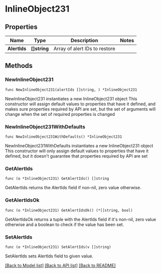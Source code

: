 # InlineObject231

## Properties

Name | Type | Description | Notes
------------ | ------------- | ------------- | -------------
**AlertIds** | **[]string** | Array of alert IDs to restore | 

## Methods

### NewInlineObject231

`func NewInlineObject231(alertIds []string, ) *InlineObject231`

NewInlineObject231 instantiates a new InlineObject231 object
This constructor will assign default values to properties that have it defined,
and makes sure properties required by API are set, but the set of arguments
will change when the set of required properties is changed

### NewInlineObject231WithDefaults

`func NewInlineObject231WithDefaults() *InlineObject231`

NewInlineObject231WithDefaults instantiates a new InlineObject231 object
This constructor will only assign default values to properties that have it defined,
but it doesn't guarantee that properties required by API are set

### GetAlertIds

`func (o *InlineObject231) GetAlertIds() []string`

GetAlertIds returns the AlertIds field if non-nil, zero value otherwise.

### GetAlertIdsOk

`func (o *InlineObject231) GetAlertIdsOk() (*[]string, bool)`

GetAlertIdsOk returns a tuple with the AlertIds field if it's non-nil, zero value otherwise
and a boolean to check if the value has been set.

### SetAlertIds

`func (o *InlineObject231) SetAlertIds(v []string)`

SetAlertIds sets AlertIds field to given value.



[[Back to Model list]](../README.md#documentation-for-models) [[Back to API list]](../README.md#documentation-for-api-endpoints) [[Back to README]](../README.md)


